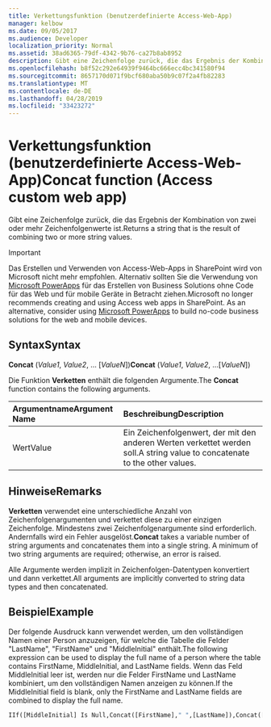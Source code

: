 ```yaml
---
title: Verkettungsfunktion (benutzerdefinierte Access-Web-App)
manager: kelbow
ms.date: 09/05/2017
ms.audience: Developer
localization_priority: Normal
ms.assetid: 38ad6365-79df-4342-9b76-ca27b8ab8952
description: Gibt eine Zeichenfolge zurück, die das Ergebnis der Kombination von zwei oder mehr Zeichenfolgenwerte ist.
ms.openlocfilehash: b8f52c292e64939f9464bc666ecc4bc341580f94
ms.sourcegitcommit: 8657170d071f9bcf680aba50b9c07f2a4fb82283
ms.translationtype: MT
ms.contentlocale: de-DE
ms.lasthandoff: 04/28/2019
ms.locfileid: "33423272"
---
```

# <a name="concat-function-access-custom-web-app"></a><span data-ttu-id="ffb01-103">Verkettungsfunktion (benutzerdefinierte Access-Web-App)</span><span class="sxs-lookup"><span data-stu-id="ffb01-103">Concat function (Access custom web app)</span></span>

<span data-ttu-id="ffb01-104">Gibt eine Zeichenfolge zurück, die das Ergebnis der Kombination von zwei oder mehr Zeichenfolgenwerte ist.</span><span class="sxs-lookup"><span data-stu-id="ffb01-104">Returns a string that is the result of combining two or more string values.</span></span>
  
> [!IMPORTANT]
> <span data-ttu-id="ffb01-p101">Das Erstellen und Verwenden von Access-Web-Apps in SharePoint wird von Microsoft nicht mehr empfohlen. Alternativ sollten Sie die Verwendung von [Microsoft PowerApps](https://powerapps.microsoft.com/en-us/) für das Erstellen von Business Solutions ohne Code für das Web und für mobile Geräte in Betracht ziehen.</span><span class="sxs-lookup"><span data-stu-id="ffb01-p101">Microsoft no longer recommends creating and using Access web apps in SharePoint. As an alternative, consider using [Microsoft PowerApps](https://powerapps.microsoft.com/en-us/) to build no-code business solutions for the web and mobile devices.</span></span> 
  
## <a name="syntax"></a><span data-ttu-id="ffb01-107">Syntax</span><span class="sxs-lookup"><span data-stu-id="ffb01-107">Syntax</span></span>

<span data-ttu-id="ffb01-108">**Concat** (*Value1*, *Value2*, ... [*ValueN*])</span><span class="sxs-lookup"><span data-stu-id="ffb01-108">**Concat** (*Value1*, *Value2*, …[*ValueN*])</span></span> 
  
<span data-ttu-id="ffb01-109">Die Funktion **Verketten** enthält die folgenden Argumente.</span><span class="sxs-lookup"><span data-stu-id="ffb01-109">The **Concat** function contains the following arguments.</span></span> 
  
|<span data-ttu-id="ffb01-110">**Argumentname**</span><span class="sxs-lookup"><span data-stu-id="ffb01-110">**Argument Name**</span></span>|<span data-ttu-id="ffb01-111">**Beschreibung**</span><span class="sxs-lookup"><span data-stu-id="ffb01-111">**Description**</span></span>|
|:-----|:-----|
|<span data-ttu-id="ffb01-112">Wert</span><span class="sxs-lookup"><span data-stu-id="ffb01-112">Value</span></span>  <br/> |<span data-ttu-id="ffb01-113">Ein Zeichenfolgenwert, der mit den anderen Werten verkettet werden soll.</span><span class="sxs-lookup"><span data-stu-id="ffb01-113">A string value to concatenate to the other values.</span></span>  <br/> |
   
## <a name="remarks"></a><span data-ttu-id="ffb01-114">Hinweise</span><span class="sxs-lookup"><span data-stu-id="ffb01-114">Remarks</span></span>

<span data-ttu-id="ffb01-p102">**Verketten** verwendet eine unterschiedliche Anzahl von Zeichenfolgenargumenten und verkettet diese zu einer einzigen Zeichenfolge. Mindestens zwei Zeichenfolgenargumente sind erforderlich. Andernfalls wird ein Fehler ausgelöst.</span><span class="sxs-lookup"><span data-stu-id="ffb01-p102">**Concat** takes a variable number of string arguments and concatenates them into a single string. A minimum of two string arguments are required; otherwise, an error is raised.</span></span> 
  
<span data-ttu-id="ffb01-117">Alle Argumente werden implizit in Zeichenfolgen-Datentypen konvertiert und dann verkettet.</span><span class="sxs-lookup"><span data-stu-id="ffb01-117">All arguments are implicitly converted to string data types and then concatenated.</span></span>
  
## <a name="example"></a><span data-ttu-id="ffb01-118">Beispiel</span><span class="sxs-lookup"><span data-stu-id="ffb01-118">Example</span></span>

<span data-ttu-id="ffb01-119">Der folgende Ausdruck kann verwendet werden, um den vollständigen Namen einer Person anzuzeigen, für welche die Tabelle die Felder "LastName", "FirstName" und "MiddleInitial" enthält.</span><span class="sxs-lookup"><span data-stu-id="ffb01-119">The following expression can be used to display the full name of a person where the table contains FirstName, MiddleInitial, and LastName fields.</span></span> <span data-ttu-id="ffb01-120">Wenn das Feld MiddleInitial leer ist, werden nur die Felder FirstName und LastName kombiniert, um den vollständigen Namen anzeigen zu können.</span><span class="sxs-lookup"><span data-stu-id="ffb01-120">If the MiddleInitial field is blank, only the FirstName and LastName fields are combined to display the full name.</span></span>
  
```vb
IIf([MiddleInitial] Is Null,Concat([FirstName]," ",[LastName]),Concat([FirstName]," ",[MiddleInitial]," ",[LastName]))
```


